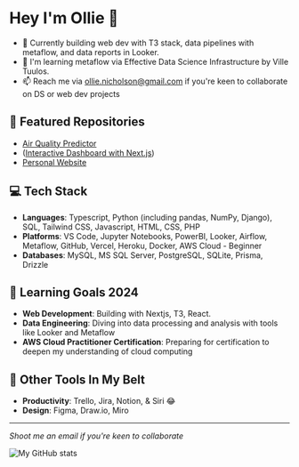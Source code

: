 # Hey I'm Ollie 👋

- 🔭 Currently building web dev with T3 stack, data pipelines with metaflow, and data reports in Looker.
- 🌱 I'm learning metaflow via Effective Data Science Infrastructure by Ville Tuulos. 
- 📫 Reach me via ollie.nicholson@gmail.com if you're keen to collaborate on DS or web dev projects

## 🚀 Featured Repositories 
- [Air Quality Predictor](https://github.com/ollienicholson/air_quality_prediction.git)
- ([Interactive Dashboard with Next.js](https://github.com/ollienicholson/nextjs-dashie.git))
- [Personal Website](https://github.com/ollienicholson/website1.0.git)

## 💻 Tech Stack
- **Languages**: Typescript, Python (including pandas, NumPy, Django), SQL, Tailwind CSS, Javascript, HTML, CSS, PHP
- **Platforms**: VS Code, Jupyter Notebooks, PowerBI, Looker, Airflow, Metaflow, GitHub, Vercel, Heroku, Docker, AWS Cloud - Beginner
- **Databases**: MySQL, MS SQL Server, PostgreSQL, SQLite, Prisma, Drizzle

## 🌱 Learning Goals 2024
- **Web Development**: Building with Nextjs, T3, React.
- **Data Engineering**: Diving into data processing and analysis with tools like Looker and Metaflow
- **AWS Cloud Practitioner Certification**: Preparing for certification to deepen my understanding of cloud computing

## 🔧 Other Tools In My Belt
- **Productivity**: Trello, Jira, Notion, & Siri 😂
- **Design**: Figma, Draw.io, Miro

---

*Shoot me an email if you're keen to collaborate*

![My GitHub stats](https://github-readme-stats.vercel.app/api?username=ollienicholson&show_icons=true&theme=transparent&title_color=0096ff)

